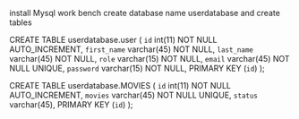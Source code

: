 install Mysql work bench
create database name userdatabase
and create tables   

CREATE TABLE userdatabase.user (
  `id` int(11) NOT NULL AUTO_INCREMENT,
  `first_name` varchar(45) NOT NULL,
  `last_name` varchar(45) NOT NULL,
  `role` varchar(15) NOT NULL,
  `email` varchar(45) NOT NULL UNIQUE,
  `password` varchar(15) NOT NULL,
  PRIMARY KEY (`id`)
);

CREATE TABLE userdatabase.MOVIES (
  `id` int(11) NOT NULL AUTO_INCREMENT,
  `movies` varchar(45) NOT NULL UNIQUE,
  `status` varchar(45),
  PRIMARY KEY (`id`)
);
